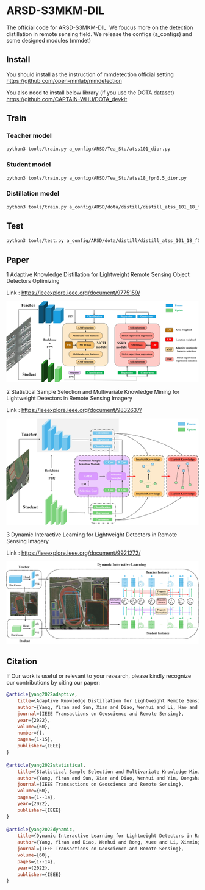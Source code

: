 # ARSD-S3MKM-DIL
The official code for ARSD-S3MKM-DIL. We foucus more on the detection distillation in remote sensing  field.
We release the configs (a_configs) and some designed modules (mmdet)

## Install
You should install as the instruction of mmdetection official setting
https://github.com/open-mmlab/mmdetection

You also need to install below library (if you use the DOTA dataset)
https://github.com/CAPTAIN-WHU/DOTA_devkit

## Train 
### Teacher model
```bash
python3 tools/train.py a_config/ARSD/Tea_Stu/atss101_dior.py
```

### Student model
```bash
python3 tools/train.py a_config/ARSD/Tea_Stu/atss18_fpn0.5_dior.py
```

### Distillation model
```bash
python3 tools/train.py a_config/ARSD/dota/distill/distill_atss_101_18_f0.5_dior.py
```

## Test
```bash
python3 tools/test.py a_config/ARSD/dota/distill/distill_atss_101_18_f0.5_dior.py [model.pth] --eval bbox
```

## Paper
1 Adaptive Knowledge Distillation for Lightweight Remote Sensing Object Detectors Optimizing

Link : https://ieeexplore.ieee.org/document/9775159/

![图片](./fig_paper/arsd-tgrs.jpg)


2 Statistical Sample Selection and Multivariate Knowledge Mining for Lightweight Detectors in Remote Sensing Imagery

Link : https://ieeexplore.ieee.org/document/9832637/

![图片](./fig_paper/s2mkm-tgrs.jpg)

3 Dynamic Interactive Learning for Lightweight Detectors in Remote Sensing Imagery

Link : https://ieeexplore.ieee.org/document/9921272/

![图片](./fig_paper/dil-tgrs.jpg)

## Citation
If Our work is useful or relevant to your research, please kindly recognize our contributions by citing our paper:

```bibtex
@article{yang2022adaptive,
	title={Adaptive Knowledge Distillation for Lightweight Remote Sensing Object Detectors Optimizing},
	author={Yang, Yiran and Sun, Xian and Diao, Wenhui and Li, Hao and Wu, Youming and Li, Xinming and Fu, Kun},
	journal={IEEE Transactions on Geoscience and Remote Sensing},
	year={2022},
	volume={60},
	number={},
	pages={1-15},
	publisher={IEEE}
}

@article{yang2022statistical,
	title={Statistical Sample Selection and Multivariate Knowledge Mining for Lightweight Detectors in Remote Sensing Imagery},
	author={Yang, Yiran and Sun, Xian and Diao, Wenhui and Yin, Dongshuo and Yang, Zhujun and Li, Xinming},
	journal={IEEE Transactions on Geoscience and Remote Sensing},
	volume={60},
	pages={1--14},
	year={2022},
	publisher={IEEE}
}

@article{yang2022dynamic,
	title={Dynamic Interactive Learning for Lightweight Detectors in Remote Sensing Imagery},
	author={Yang, Yiran and Diao, Wenhui and Rong, Xuee and Li, Xinming and Sun, Xian},
	journal={IEEE Transactions on Geoscience and Remote Sensing},
	volume={60},
	pages={1--14},
	year={2022},
	publisher={IEEE}
}
```
